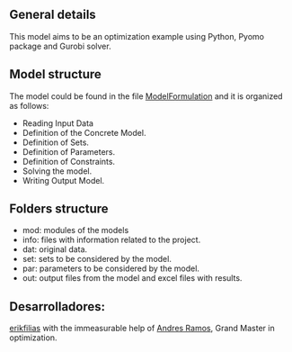 ## General details
This model aims to be an optimization example using Python, Pyomo package and Gurobi solver.


## Model structure
The model could be found in the file [ModelFormulation](https://github.com/erikfilias/PYOMO/blob/master/Lecture_01/modu/B_ModelFormulation.py) and it is organized as follows:
* Reading Input Data
* Definition of the Concrete Model.
* Definition of Sets.
* Definition of Parameters.
* Definition of Constraints.
* Solving the model.
* Writing Output Model.

## Folders structure
* mod: modules of the models
* info: files with information related to the project.
* dat: original data.
* set: sets to be considered by the model.
* par: parameters to be considered by the model.
* out: output files from the model and excel files with results.


## Desarrolladores:
[erikfilias](https://github.com/erikfilias) with the immeasurable help of [Andres Ramos](https://github.com/arght), Grand Master in optimization.
